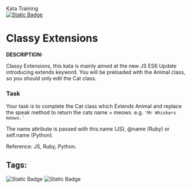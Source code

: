 Kata Training <br>
[![Static Badge](https://img.shields.io/badge/8kyu%20-%20black?style=flat&logo=codewars&labelColor=B1361E&color=black)](Javascript/8kyu)

# Classy Extensions

**DESCRIPTION:**

Classy Extensions, this kata is mainly aimed at the new JS ES6 Update introducing extends keyword. You will be preloaded with the Animal class, so you should only edit the Cat class.

### Task

Your task is to complete the Cat class which Extends Animal and replace the speak method to return the cats name + meows. e.g. `'Mr Whiskers meows.'`

The name attribute is passed with this.name (JS), @name (Ruby) or self.name (Python).

Reference: JS, Ruby, Python.

## Tags:

![Static Badge](https://img.shields.io/badge/fundamentals%20-%20purple?style=plastic) ![Static Badge](https://img.shields.io/badge/object--oriented_Programing%20-%20maroon?style=plastic)
